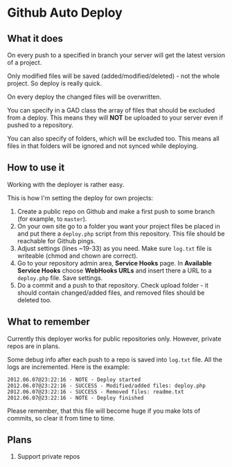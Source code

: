Github Auto Deploy
==================

What it does
------------

On every push to a specified in branch your server will get the latest version of a project.

Only modified files will be saved (added/modified/deleted) - not the whole project. So deploy is really quick.

On every deploy the changed files will be overwritten.

You can specify in a GAD class the array of files that should be excluded from a deploy. This means they will **NOT** be uploaded to your server even if pushed to a repository.

You can also specify of folders, which will be excluded too. This means all files in that folders will be ignored and not synced while deploying.

How to use it
-------------

Working with the deployer is rather easy.

This is how I'm setting the deploy for own projects:

1. Create a public repo on Github and make a first push to some branch (for example, to `master`).
2. On your own site go to a folder you want your project files be placed in and put there a `deploy.php` script from this repository. This file should be reachable for Github pings.
3. Adjust settings (lines ~19-33) as you need. Make sure `log.txt` file is writeable (chmod and chown are correct).
4. Go to your repository admin area, **Service Hooks** page. In **Available Service Hooks** choose **WebHooks URLs** and insert there a URL to a `deploy.php` file. Save settings.
5. Do a commit and a push to that repository. Check upload folder - it should contain changed/added files, and removed files should be deleted too.

What to remember
----------------

Currently this deployer works for public repositories only. However, private repos are in plans.

Some debug info after each push to a repo is saved into `log.txt` file. All the logs are incremented. Here is the example:

    2012.06.07@23:22:16 - NOTE - Deploy started
    2012.06.07@23:22:16 - SUCCESS - Modified/added files: deploy.php
    2012.06.07@23:22:16 - SUCCESS - Removed files: readme.txt
    2012.06.07@23:22:16 - NOTE - Deploy finished

Please remember, that this file will become huge if you make lots of commits, so clear it from time to time.

Plans
-----

1. Support private repos